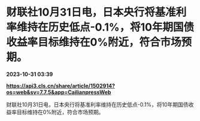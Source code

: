 # 财联社10月31日电，日本央行将基准利率维持在历史低点-0.1%，将10年期国债收益率目标维持在0%附近，符合市场预期。

**2023-10-31 03:39**

**https://api3.cls.cn/share/article/1502914?os=web&sv=7.7.5&app=CailianpressWeb**

财联社10月31日电，日本央行将基准利率维持在历史低点-0.1%，将10年期国债收益率目标维持在0%附近，符合市场预期。